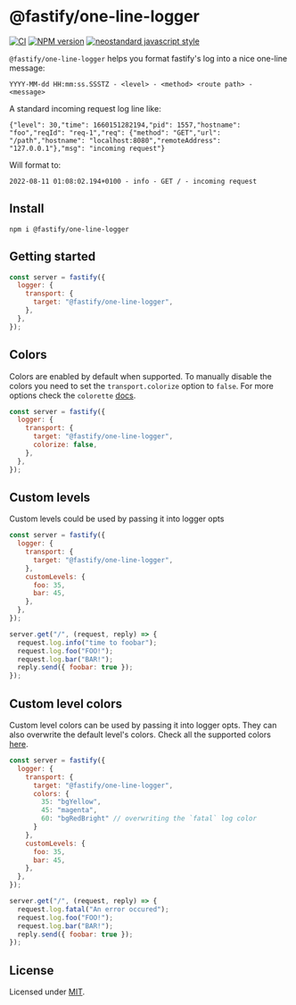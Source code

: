 <a id="@fastify/one-line-logger"></a>
# @fastify/one-line-logger


[![CI](https://github.com/fastify/one-line-logger/actions/workflows/ci.yml/badge.svg?branch=main)](https://github.com/fastify/one-line-logger/actions/workflows/ci.yml)
[![NPM version](https://img.shields.io/npm/v/@fastify/one-line-logger.svg?style=flat)](https://www.npmjs.com/package/@fastify/one-line-logger)
[![neostandard javascript style](https://img.shields.io/badge/code_style-neostandard-brightgreen?style=flat)](https://github.com/neostandard/neostandard)

`@fastify/one-line-logger` helps you format fastify's log into a nice one-line message:

```
YYYY-MM-dd HH:mm:ss.SSSTZ - <level> - <method> <route path> - <message>
```

A standard incoming request log line like:

```
{"level": 30,"time": 1660151282194,"pid": 1557,"hostname": "foo","reqId": "req-1","req": {"method": "GET","url": "/path","hostname": "localhost:8080","remoteAddress": "127.0.0.1"},"msg": "incoming request"}
```

Will format to:

```
2022-08-11 01:08:02.194+0100 - info - GET / - incoming request
```

<a id="install"></a>
## Install

```
npm i @fastify/one-line-logger
```

<a id="getting-started"></a>
## Getting started

```js
const server = fastify({
  logger: {
    transport: {
      target: "@fastify/one-line-logger",
    },
  },
});
```

## Colors

Colors are enabled by default when supported. To manually disable the colors you need to set the `transport.colorize` option to `false`. For more options check the `colorette` [docs](https://github.com/jorgebucaran/colorette?tab=readme-ov-file#environment).

```js
const server = fastify({
  logger: {
    transport: {
      target: "@fastify/one-line-logger",
      colorize: false,
    },
  },
});
```


## Custom levels

Custom levels could be used by passing it into logger opts

```js
const server = fastify({
  logger: {
    transport: {
      target: "@fastify/one-line-logger",
    },
    customLevels: {
      foo: 35,
      bar: 45,
    },
  },
});

server.get("/", (request, reply) => {
  request.log.info("time to foobar");
  request.log.foo("FOO!");
  request.log.bar("BAR!");
  reply.send({ foobar: true });
});
```

## Custom level colors

Custom level colors can be used by passing it into logger opts. They can also overwrite the default level's colors. Check all the supported colors [here](https://github.com/jorgebucaran/colorette?tab=readme-ov-file#supported-colors).

```js
const server = fastify({
  logger: {
    transport: {
      target: "@fastify/one-line-logger",
      colors: {
        35: "bgYellow",
        45: "magenta",
        60: "bgRedBright" // overwriting the `fatal` log color
      }
    },
    customLevels: {
      foo: 35,
      bar: 45,
    },
  },
});

server.get("/", (request, reply) => {
  request.log.fatal("An error occured");
  request.log.foo("FOO!");
  request.log.bar("BAR!");
  reply.send({ foobar: true });
});
```

<a id="license"></a>
## License

Licensed under [MIT](./LICENSE).
